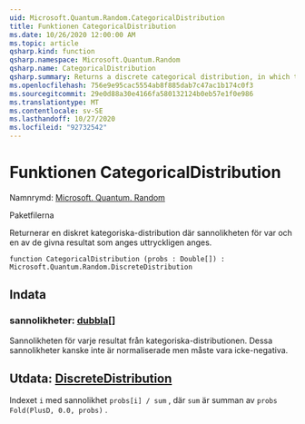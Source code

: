 ```yaml
---
uid: Microsoft.Quantum.Random.CategoricalDistribution
title: Funktionen CategoricalDistribution
ms.date: 10/26/2020 12:00:00 AM
ms.topic: article
qsharp.kind: function
qsharp.namespace: Microsoft.Quantum.Random
qsharp.name: CategoricalDistribution
qsharp.summary: Returns a discrete categorical distribution, in which the probability for each of a finite list of given outcomes is explicitly specified.
ms.openlocfilehash: 756e9e95cac5554ab8f885dab7c47ac1b174c0f3
ms.sourcegitcommit: 29e0d88a30e4166fa580132124b0eb57e1f0e986
ms.translationtype: MT
ms.contentlocale: sv-SE
ms.lasthandoff: 10/27/2020
ms.locfileid: "92732542"
---
```

# <a name="categoricaldistribution-function"></a>Funktionen CategoricalDistribution

Namnrymd: [Microsoft. Quantum. Random](xref:Microsoft.Quantum.Random)

Paketfilerna [](https://nuget.org/packages/)


Returnerar en diskret kategoriska-distribution där sannolikheten för var och en av de givna resultat som anges uttryckligen anges.

```qsharp
function CategoricalDistribution (probs : Double[]) : Microsoft.Quantum.Random.DiscreteDistribution
```


## <a name="input"></a>Indata

### <a name="probs--double"></a>sannolikheter: [dubbla](xref:microsoft.quantum.lang-ref.double)[]

Sannolikheten för varje resultat från kategoriska-distributionen.
Dessa sannolikheter kanske inte är normaliserade men måste vara icke-negativa.



## <a name="output--discretedistribution"></a>Utdata: [DiscreteDistribution](xref:Microsoft.Quantum.Random.DiscreteDistribution)

Indexet `i` med sannolikhet `probs[i] / sum` , där `sum` är summan av `probs` `Fold(PlusD, 0.0, probs)` .